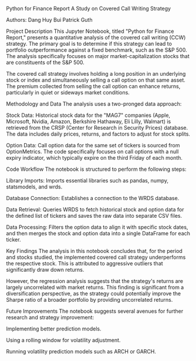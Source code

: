 Python for Finance Report
A Study on Covered Call Writing Strategy

Authors:
Dang Huy Bui
Patrick Guth

Project Description
This Jupyter Notebook, titled "Python for Finance Report," presents a quantitative analysis of the covered call writing (CCW) strategy. The primary goal is to determine if this strategy can lead to portfolio outperformance against a fixed benchmark, such as the S&P 500. The analysis specifically focuses on major market-capitalization stocks that are constituents of the S&P 500.

The covered call strategy involves holding a long position in an underlying stock or index and simultaneously selling a call option on that same asset. The premium collected from selling the call option can enhance returns, particularly in quiet or sideways market conditions.

Methodology and Data
The analysis uses a two-pronged data approach:

Stock Data: Historical stock data for the "MAG7" companies (Apple, Microsoft, Nvidia, Amazon, Berkshire Hathaway, Eli Lilly, Walmart) is retrieved from the CRSP (Center for Research in Security Prices) database. The data includes daily prices, returns, and factors to adjust for stock splits.

Option Data: Call option data for the same set of tickers is sourced from OptionMetrics. The code specifically focuses on call options with a null expiry indicator, which typically expire on the third Friday of each month.

Code Workflow
The notebook is structured to perform the following steps:

Library Imports: Imports essential libraries such as pandas, numpy, statsmodels, and wrds.

Database Connection: Establishes a connection to the WRDS database.

Data Retrieval: Queries WRDS to fetch historical stock and option data for the defined list of tickers and saves the raw data into separate CSV files.

Data Processing: Filters the option data to align it with specific stock dates, and then merges the stock and option data into a single DataFrame for each ticker.

Key Findings
The analysis in this notebook concludes that, for the period and stocks studied, the implemented covered call strategy underperforms the respective stock. This is attributed to aggressive outliers that significantly draw down returns.

However, the regression analysis suggests that the strategy's returns are largely uncorrelated with market returns. This finding is significant from a diversification perspective, as the strategy could potentially improve the Sharpe ratio of a broader portfolio by providing uncorrelated returns.

Future Improvements
The notebook suggests several avenues for further research and strategy improvement:

Implementing better prediction models.

Using a rolling window for volatility adjustment.

Running volatility prediction models such as ARCH or GARCH.
